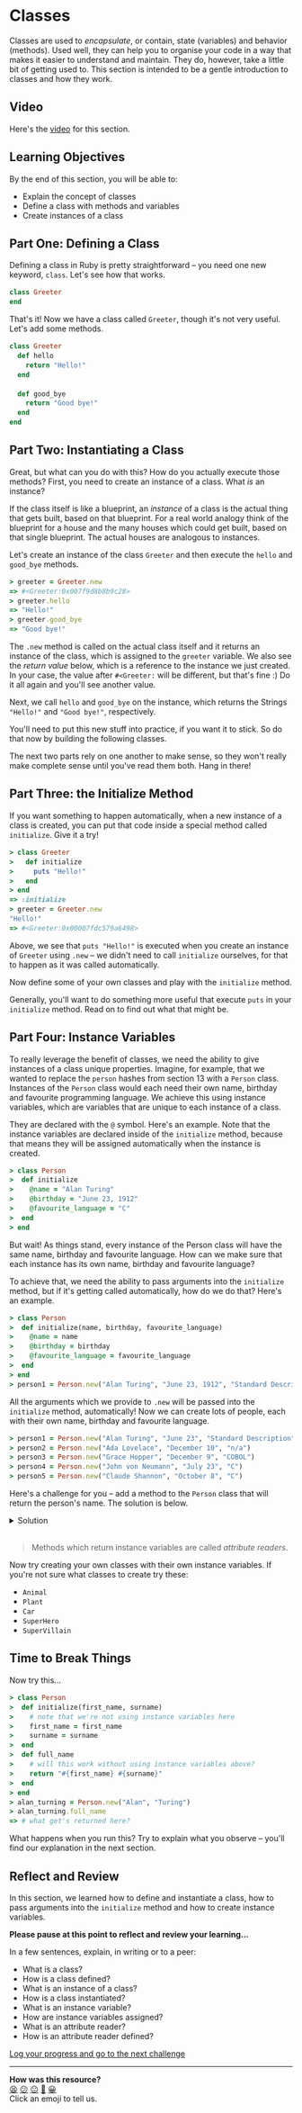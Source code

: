 # Classes

Classes are used to _encapsulate_, or contain, state (variables) and behavior (methods). Used well, they can help you to organise your code in a way that makes it easier to understand and maintain. They do, however, take a little bit of getting used to. This section is intended to be a gentle introduction to classes and how they work.

## Video

Here's the [video](https://youtu.be/LAQqDpvjT5M) for this section.

## Learning Objectives

By the end of this section, you will be able to:
- Explain the concept of classes
- Define a class with methods and variables
- Create instances of a class

## Part One: Defining a Class

Defining a class in Ruby is pretty straightforward – you need one new keyword, `class`. Let's see how that works.

```ruby
class Greeter
end
```

That's it! Now we have a class called `Greeter`, though it's not very useful. Let's add some methods.

```ruby
class Greeter
  def hello
    return "Hello!"
  end

  def good_bye
    return "Good bye!"
  end
end
```

## Part Two: Instantiating a Class

Great, but what can you do with this? How do you actually execute those methods? First, you need to create an instance of a class. What _is_ an instance?

If the class itself is like a blueprint, an _instance_ of a class is the actual thing that gets built, based on that blueprint. For a real world analogy think of the blueprint for a house and the many houses which could get built, based on that single blueprint. The actual houses are analogous to instances.

Let's create an instance of the class `Greeter` and then execute the `hello` and `good_bye` methods.

```ruby
> greeter = Greeter.new
=> #<Greeter:0x007f9d8b8b9c28>
> greeter.hello
=> "Hello!"
> greeter.good_bye
=> "Good bye!"
```

The `.new` method is called on the actual class itself and it returns an instance of the class, which is assigned to the `greeter` variable. We also see the _return value_ below, which is a reference to the instance we just created. In your case, the value after `#<Greeter:` will be different, but that's fine :) Do it all again and you'll see another value.

Next, we call `hello` and `good_bye` on the instance, which returns the Strings `"Hello!"` and `"Good bye!"`, respectively.

You'll need to put this new stuff into practice, if you want it to stick. So do that now by building the following classes.

The next two parts rely on one another to make sense, so they won't really make complete sense until you've read them both. Hang in there!

## Part Three: the Initialize Method

If you want something to happen automatically, when a new instance of a class is created, you can put that code inside a special method called `initialize`. Give it a try!

```ruby
> class Greeter
>   def initialize
>     puts "Hello!"
>   end
> end
=> :initialize
> greeter = Greeter.new
"Hello!"
=> #<Greeter:0x00007fdc579a6498>
```

Above, we see that `puts "Hello!"` is executed when you create an instance of `Greeter` using `.new` – we didn't need to call `initialize` ourselves, for that to happen as it was called automatically.

Now define some of your own classes and play with the `initialize` method.

Generally, you'll want to do something more useful that execute `puts` in your `initialize` method. Read on to find out what that might be.

## Part Four: Instance Variables

To really leverage the benefit of classes, we need the ability to give instances of a class unique properties. Imagine, for example, that we wanted to replace the `person` hashes from section 13 with a `Person` class. Instances of the `Person` class would each need their own name, birthday and favourite programming language. We achieve this using instance variables, which are variables that are unique to each instance of a class.

They are declared with the `@` symbol. Here's an example. Note that the instance variables are declared inside of the `initialize` method, because that means they will be assigned automatically when the instance is created.

```ruby
> class Person
>  def initialize
>    @name = "Alan Turing"
>    @birthday = "June 23, 1912"
>    @favourite_language = "C"
>  end
> end
```

But wait! As things stand, every instance of the Person class will have the same name, birthday and favourite language. How can we make sure that each instance has its own name, birthday and favourite language?

To achieve that, we need the ability to pass arguments into the `initialize` method, but if it's getting called automatically, how do we do that? Here's an example.


```ruby
> class Person
>  def initialize(name, birthday, favourite_language)
>    @name = name
>    @birthday = birthday
>    @favourite_language = favourite_language
>  end
> end
> person1 = Person.new("Alan Turing", "June 23, 1912", "Standard Description")
```

All the arguments which we provide to `.new` will be passed into the `initialize` method, automatically! Now we can create lots of people, each with their own name, birthday and favourite language.

```ruby
> person1 = Person.new("Alan Turing", "June 23", "Standard Description")
> person2 = Person.new("Ada Lovelace", "December 10", "n/a")
> person3 = Person.new("Grace Hopper", "December 9", "COBOL")
> person4 = Person.new("John von Neumann", "July 23", "C")
> person5 = Person.new("Claude Shannon", "October 8", "C")
```

Here's a challenge for you – add a method to the `Person` class that will return the person's name. The solution is below.

<details>
<summary>Solution</summary>
<img src="../images/attr_reader.png"></img>
<p>
If you needed to look at this solution, be sure to put what you've learned into practice by doing the same for birthday and favourite_language :)
</p>
</details>
<br>

> Methods which return instance variables are called _attribute readers_.

Now try creating your own classes with their own instance variables. If you're not sure what classes to create try these:

- `Animal`
- `Plant`
- `Car`
- `SuperHero`
- `SuperVillain`

## Time to Break Things

Now try this...

```ruby
> class Person
>  def initialize(first_name, surname)
>    # note that we're not using instance variables here
>    first_name = first_name
>    surname = surname
>  end
>  def full_name
>    # will this work without using instance variables above?
>    return "#{first_name} #{surname}"
>  end
> end
> alan_turning = Person.new("Alan", "Turing")
> alan_turning.full_name
=> # what get's returned here?
```

What happens when you run this? Try to explain what you observe – you'll find our explanation in the next section.

## Reflect and Review

In this section, we learned how to define and instantiate a class, how to pass arguments into the `initialize` method and how to create instance variables.

**Please pause at this point to reflect and review your learning...**

In a few sentences, explain, in writing or to a peer:

- What is a class?
- How is a class defined?
- What is an instance of a class?
- How is a class instantiated?
- What is an instance variable?
- How are instance variables assigned?
- What is an attribute reader?
- How is an attribute reader defined?


[Log your progress and go to the next challenge](https://makers-event-logger.herokuapp.com/?event=04_introducing_classes.md&repository=makersacademy%2Fruby_foundations&redirect=chapter2%2F05_scope.md)

<!-- BEGIN GENERATED SECTION DO NOT EDIT -->

---

**How was this resource?**  
[😫](https://airtable.com/shrUJ3t7KLMqVRFKR?prefill_Repository=makersacademy%2Fruby_foundations&prefill_File=chapter2%2F04_introducing_classes.md&prefill_Sentiment=😫) [😕](https://airtable.com/shrUJ3t7KLMqVRFKR?prefill_Repository=makersacademy%2Fruby_foundations&prefill_File=chapter2%2F04_introducing_classes.md&prefill_Sentiment=😕) [😐](https://airtable.com/shrUJ3t7KLMqVRFKR?prefill_Repository=makersacademy%2Fruby_foundations&prefill_File=chapter2%2F04_introducing_classes.md&prefill_Sentiment=😐) [🙂](https://airtable.com/shrUJ3t7KLMqVRFKR?prefill_Repository=makersacademy%2Fruby_foundations&prefill_File=chapter2%2F04_introducing_classes.md&prefill_Sentiment=🙂) [😀](https://airtable.com/shrUJ3t7KLMqVRFKR?prefill_Repository=makersacademy%2Fruby_foundations&prefill_File=chapter2%2F04_introducing_classes.md&prefill_Sentiment=😀)  
Click an emoji to tell us.

<!-- END GENERATED SECTION DO NOT EDIT -->
